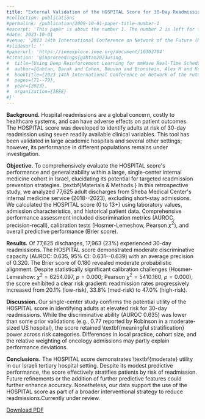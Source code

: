 ```yaml
---
title: "External Validation of the HOSPITAL Score for 30-Day Readmission"
#collection: publications
#permalink: /publication/2009-10-01-paper-title-number-1
#excerpt: 'This paper is about the number 1. The number 2 is left for future work.'
#date: 2023-10-01
#venue: '2023 14th International Conference on Network of the Future (NoF)'
#slidesurl: ''
#paperurl: 'https://ieeexplore.ieee.org/document/10302794'
#citation: '@inproceedings{gahtan2023using,
#  title={Using Deep Reinforcement Learning for mmWave Real-Time Scheduling},
#  author={Gahtan, Barak and Cohen, Reuven and Bronstein, Alex M and Kedar, Gil},
#  booktitle={2023 14th International Conference on Network of the Future (NoF)},
#  pages={71--79},
#  year={2023},
#  organization={IEEE}
#}'
---
```


**Background.**
Hospital readmissions are a global concern, costly to healthcare systems, and can have adverse effects on patient outcomes. The HOSPITAL score was developed to identify adults at risk of 30-day readmission using seven readily available clinical variables. This tool has been validated in large academic hospitals and several other settings; however, its performance in different populations remains under investigation.

**Objective.**
To comprehensively evaluate the HOSPITAL score's performance and generalizability within a large, single-center internal medicine cohort in Israel, elucidating its potential for targeted readmission prevention strategies.
\textbf{Materials \& Methods.} 
In this retrospective study, we analyzed 77,625 adult discharges from Sheba Medical Center's internal medicine service (2018--2023), excluding short-stay admissions. We calculated the HOSPITAL score (0 to 13+) using laboratory values, admission characteristics, and historical patient data. Comprehensive performance assessment included discrimination metrics (AUROC, precision-recall), calibration tests (Hosmer-Lemeshow, Pearson $\chi^{2}$), and overall predictive performance (Brier score).

**Results.** 
Of 77,625 discharges, 17,963 (23\%) experienced 30-day readmissions. The HOSPITAL score demonstrated moderate discriminative capacity (AUROC: 0.635, 95\% CI: 0.631--0.639) with an average precision of 0.320. The Brier score of 0.180 revealed moderate probabilistic alignment. Despite statistically significant calibration challenges (Hosmer-Lemeshow: $\chi^{2} = 6254.097$, $p = 0.000$; Pearson $\chi^{2} = 5410.160$, $p = 0.000$), the score exhibited a clear risk gradient: readmission rates progressively increased from 20.1\% (low-risk), 33.8\% )med-risk) to 47.0\% (high-risk).

**Discussion.**
Our single-center study confirms the potential utility of the HOSPITAL score in identifying adults at elevated risk for 30-day readmissions. While the discriminative ability (AUROC 0.635) was lower than some prior validations (e.g., 0.77 reported by Robinson in a moderate-sized US hospital), the score retained \textbf{meaningful stratification} power across risk categories. Differences in local practice, cohort size, and the relative weighting of oncology admissions may partly explain performance deviations.

**Conclusions.**
The HOSPITAL score demonstrates \textbf{moderate} utility in our Israeli tertiary hospital setting. Despite its modest predictive performance, the score effectively stratifies patients by risk of readmission. Future refinements or the addition of further predictive features could further enhance accuracy. Nonetheless, our data support the use of the HOSPITAL score as part of a broader interventional strategy to reduce readmissions.Currently under review.      

[Download PDF](/files/External_Validation_of_the_HOSPITAL_Score_for_30_Day_Readmission_in_Internal_Medicine_Departments_of_a_Tertiary_Center_in_Israel.pdf)
